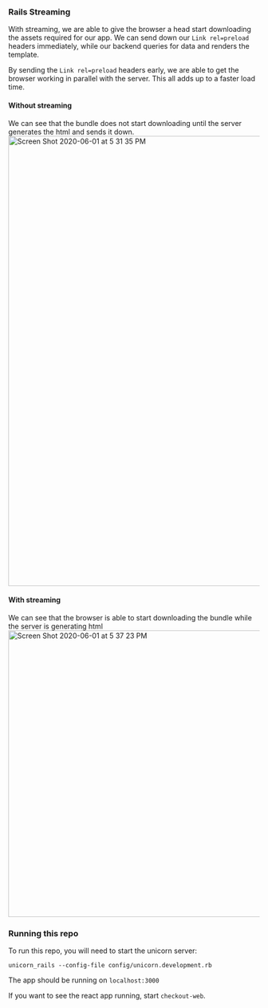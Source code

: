 ### Rails Streaming
With streaming, we are able to give the browser a head start downloading the assets required for our app. We can send down our `Link rel=preload` headers immediately, while our backend queries for data and renders the template.

By sending the `Link rel=preload` headers early, we are able to get the browser working in parallel with the server. This all adds up to a faster load time.

#### Without streaming
We can see that the bundle does not start downloading until the server generates the html and sends it down.
<img width="903" alt="Screen Shot 2020-06-01 at 5 31 35 PM" src="https://user-images.githubusercontent.com/4441303/83456774-533a4500-a42e-11ea-8f8a-519c29839fcd.png">

#### With streaming
We can see that the browser is able to start downloading the bundle while the server is generating html
<img width="575" alt="Screen Shot 2020-06-01 at 5 37 23 PM" src="https://user-images.githubusercontent.com/4441303/83456899-93012c80-a42e-11ea-9328-0986e69a6e7f.png">

### Running this repo
To run this repo, you will need to start the unicorn server:

`unicorn_rails --config-file config/unicorn.development.rb`

The app should be running on `localhost:3000`

If you want to see the react app running, start `checkout-web`.
